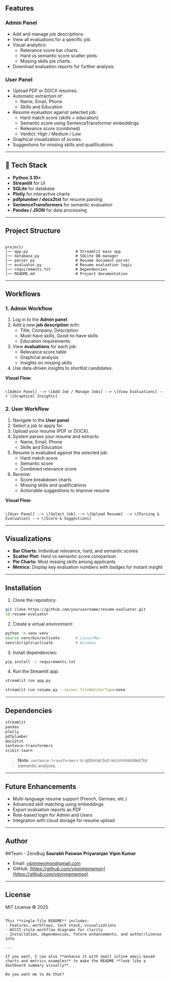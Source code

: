 ##  Features

### Admin Panel
- Add and manage job descriptions.
- View all evaluations for a specific job.
- Visual analytics:
  - Relevance score bar charts.
  - Hard vs semantic score scatter plots.
  - Missing skills pie charts.
- Download evaluation reports for further analysis.

### User Panel
- Upload PDF or DOCX resumes.
- Automatic extraction of:
  - Name, Email, Phone
  - Skills and Education
- Resume evaluation against selected job:
  - Hard match score (skills + education)
  - Semantic score using SentenceTransformer embeddings
  - Relevance score (combined)
  - Verdict: High / Medium / Low
- Graphical visualization of scores.
- Suggestions for missing skills and qualifications.

---

## 🔧 Tech Stack

- **Python 3.10+**
- **Streamlit** for UI
- **SQLite** for database
- **Plotly** for interactive charts
- **pdfplumber / docx2txt** for resume parsing
- **SentenceTransformers** for semantic evaluation
- **Pandas / JSON** for data processing

---

## Project Structure

```

project/
│── app.py                     # Streamlit main app
│── database.py                # SQLite DB manager
│── parser.py                  # Resume document parser
│── evaluator.py               # Resume evaluation logic
│── requirements.txt           # Dependencies
│── README.md                  # Project documentation

```

---

##  Workflows

### 1. Admin Workflow
1. Log in to the **Admin panel**.
2. Add a new **job description** with:
   - Title, Company, Description
   - Must-have skills, Good-to-have skills
   - Education requirements
3. View **evaluations** for each job:
   - Relevance score table
   - Graphical analysis
   - Insights on missing skills
4. Use data-driven insights to shortlist candidates.

**Visual Flow:**
```

\[Admin Panel] --> \[Add Job / Manage Jobs] --> \[View Evaluations] --> \[Graphical Insights]

```

### 2. User Workflow
1. Navigate to the **User panel**.
2. Select a job to apply for.
3. Upload your resume (PDF or DOCX).
4. System parses your resume and extracts:
   - Name, Email, Phone
   - Skills and Education
5. Resume is evaluated against the selected job:
   - Hard match score
   - Semantic score
   - Combined relevance score
6. Receive:
   - Score breakdown charts
   - Missing skills and qualifications
   - Actionable suggestions to improve resume

**Visual Flow:**
```

\[User Panel] --> \[Select Job] --> \[Upload Resume] --> \[Parsing & Evaluation] --> \[Score & Suggestions]

````

---

##  Visualizations

- **Bar Charts:** Individual relevance, hard, and semantic scores
- **Scatter Plot:** Hard vs semantic score comparison
- **Pie Charts:** Most missing skills among applicants
- **Metrics:** Display key evaluation numbers with badges for instant insight

---

##  Installation

1. Clone the repository:

```bash
git clone https://github.com/yourusername/resume-evaluator.git
cd resume-evaluator
````

2. Create a virtual environment:

```bash
python -m venv venv
source venv/bin/activate       # Linux/Mac
venv\Scripts\activate          # Windows
```

3. Install dependencies:

```bash
pip install -r requirements.txt
```

4. Run the Streamlit app:

```bash
streamlit run app.py
```
```bash
streamlit run resume.py --server.fileWatcherType=none
```

---

##  Dependencies

```txt
streamlit
pandas
plotly
pdfplumber
docx2txt
sentence-transformers
scikit-learn
```

> **Note:** `sentence-transformers` is optional but recommended for semantic analysis.

---

##  Future Enhancements

* Multi-language resume support (French, German, etc.)
* Advanced skill matching using embeddings
* Export evaluation reports as PDF
* Role-based login for Admin and Users
* Integration with cloud storage for resume upload

---

##  Author

##Team - ZeroBug
**Saurabh Paswan**
**Priyaranjan**
**Vipin Kumar**

* Email: [vipinmeomon@gmail.com](mailto:vipinmeomon8123@gmail.com)
* GitHub: [https://github.com/vipinmememon](https://github.com/vipinmememon)

---

##  License

MIT License © 2025

```

This **single-file README** includes:  
- Features, workflows, tech stack, visualizations  
- ASCII-style workflow diagrams for clarity  
- Installation, dependencies, future enhancements, and author/license info  

---

If you want, I can also **enhance it with small inline emoji-based charts and metrics examples** to make the README **look like a dashboard summary visually**.  

Do you want me to do that?
```
